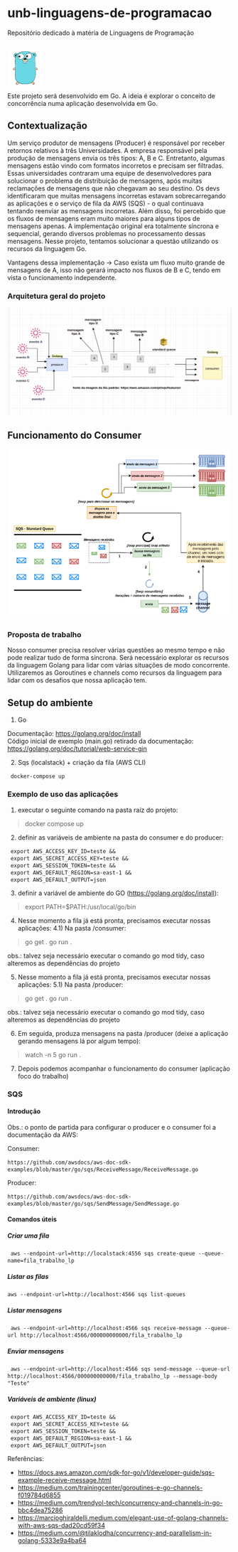 # unb-linguagens-de-programacao

Repositório dedicado à matéria de Linguagens de Programação

<div style="display: inline_block"><br>
  <img align="center" alt="Go" height="80" width="80" src="https://raw.githubusercontent.com/devicons/devicon/master/icons/go/go-original.svg">
</div>

Este projeto será desenvolvido em Go. A ideia é explorar o conceito de concorrência numa aplicação desenvolvida em Go.

## Contextualização

Um serviço produtor de mensagens (Producer) é responsável por receber retornos relativos à três Universidades. A empresa responsável pela produção de mensagens 
envia os três tipos: A, B e C. Entretanto, algumas mensagens estão vindo com formatos incorretos e precisam ser filtradas. Essas universidades contraram uma equipe de
desenvolvedores para solucionar o problema de distribuição de mensagens, após muitas reclamações de mensagens que não chegavam ao seu destino. Os devs identificaram
que muitas mensagens incorretas estavam sobrecarregando as aplicações e o serviço de fila da AWS (SQS) - o qual continuava tentando reenviar as mensagens incorretas.
Além disso, foi percebido que os fluxos de mensagens eram muito maiores para alguns tipos de mensagens apenas. A implementação original era totalmente síncrona
e sequencial, gerando diversos problemas no processamento dessas mensagens. Nesse projeto, tentamos solucionar a questão utilizando os recursos da linguagem Go.


Vantagens dessa implementação -> Caso exista um fluxo muito grande de mensagens de A, isso não gerará impacto nos fluxos de B e C, tendo em vista o funcionamento independente.

### Arquitetura geral do projeto

![](/assets/arquitetura_geral_v002.png)

## Funcionamento do Consumer

![](/assets/consumer-estrutura.png)

### Proposta de trabalho

 Nosso consumer precisa resolver várias questões ao mesmo tempo e não pode realizar tudo de forma síncrona. Será necessário explorar os recursos da linguagem Golang
para lidar com várias situações de modo concorrente. Utilizaremos as Goroutines e channels como recursos da linguagem para lidar com os desafios que nossa aplicação tem.

## Setup do ambiente

1) Go

Documentação: https://golang.org/doc/install
<br>
Código inicial de exemplo (main.go) retirado da documentação: https://golang.org/doc/tutorial/web-service-gin

2) Sqs (localstack) + criação da fila (AWS CLI)

```
 docker-compose up 
```


### Exemplo de uso das aplicações

1) executar o seguinte comando na pasta raíz do projeto:

> docker compose up 

2) definir as variáveis de ambiente na pasta do consumer e do producer:

```
 export AWS_ACCESS_KEY_ID=teste &&
 export AWS_SECRET_ACCESS_KEY=teste &&
 export AWS_SESSION_TOKEN=teste &&
 export AWS_DEFAULT_REGION=sa-east-1 &&
 export AWS_DEFAULT_OUTPUT=json
```

3) definir a variável de ambiente do GO (https://golang.org/doc/install):

> export PATH=$PATH:/usr/local/go/bin

4) Nesse momento a fila já está pronta, precisamos executar nossas aplicações:
4.1) Na pasta /consumer:
   
> go get .
> go run .
 
obs.: talvez seja necessário executar o comando go mod tidy, caso alteremos as dependências do projeto

5) Nesse momento a fila já está pronta, precisamos executar nossas aplicações:
5.1) Na pasta /producer:

> go get .
> go run .

obs.: talvez seja necessário executar o comando go mod tidy, caso alteremos as dependências do projeto

6) Em seguida, produza mensagens na pasta /producer (deixe a aplicação gerando mensagens lá por algum tempo):

> watch -n 5 go run .

7) Depois podemos acompanhar o funcionamento do consumer (aplicação foco do trabalho)


### SQS

#### Introdução

Obs.: o ponto de partida para configurar o producer e o consumer foi a documentação da AWS:

Consumer:

```
https://github.com/awsdocs/aws-doc-sdk-examples/blob/master/go/sqs/ReceiveMessage/ReceiveMessage.go
```

Producer:

```
https://github.com/awsdocs/aws-doc-sdk-examples/blob/master/go/sqs/SendMessage/SendMessage.go
```

#### Comandos úteis

##### Criar uma fila

```
 aws --endpoint-url=http://localstack:4556 sqs create-queue --queue-name=fila_trabalho_lp
```


##### Listar as filas

```
aws --endpoint-url=http://localhost:4566 sqs list-queues
```

##### Listar mensagens

```
 aws --endpoint-url=http://localhost:4566 sqs receive-message --queue-url http://localhost:4566/000000000000/fila_trabalho_lp
```

##### Enviar mensagens

```
 aws --endpoint-url=http://localhost:4566 sqs send-message --queue-url http://localhost:4566/000000000000/fila_trabalho_lp --message-body "Teste"
```

##### Variáveis de ambiente (linux)

```
 export AWS_ACCESS_KEY_ID=teste &&
 export AWS_SECRET_ACCESS_KEY=teste &&
 export AWS_SESSION_TOKEN=teste &&
 export AWS_DEFAULT_REGION=sa-east-1 &&
 export AWS_DEFAULT_OUTPUT=json
```

Referências:

- https://docs.aws.amazon.com/sdk-for-go/v1/developer-guide/sqs-example-receive-message.html
- https://medium.com/trainingcenter/goroutines-e-go-channels-f019784d6855
- https://medium.com/trendyol-tech/concurrency-and-channels-in-go-bbc4dea75286
- https://marcioghiraldelli.medium.com/elegant-use-of-golang-channels-with-aws-sqs-dad20cd59f34
- https://medium.com/@tilaklodha/concurrency-and-parallelism-in-golang-5333e9a4ba64